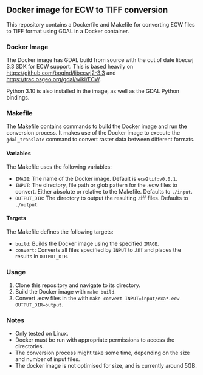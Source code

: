 ## Docker image for ECW to TIFF conversion

This repository contains a Dockerfile and Makefile for converting ECW files to TIFF format using GDAL in a Docker container.

### Docker Image

The Docker image has GDAL build from source with the out of date libecwj 3.3 SDK for ECW support. 
This is based heavily on  https://github.com/bogind/libecwj2-3.3 and https://trac.osgeo.org/gdal/wiki/ECW.

Python 3.10 is also installed in the image, as well as the GDAL Python bindings.

### Makefile

The Makefile contains commands to build the Docker image and run the conversion process. It makes use of the Docker image to execute the `gdal_translate` command to convert raster data between different formats.

#### Variables

The Makefile uses the following variables:

- `IMAGE`: The name of the Docker image. Default is `ecw2tif:v0.0.1`.
- `INPUT`: The directory, file path or glob pattern for the .ecw files to convert. Either absolute or relative to the Makefile. Defaults to `./input`.
- `OUTPUT_DIR`: The directory to output the resulting .tiff files. Defaults to `./output`.

#### Targets
The Makefile defines the following targets:

- `build`: Builds the Docker image using the specified `IMAGE`.
- `convert`: Converts all files specified by `INPUT` to .tiff and places the results in `OUTPUT_DIR`.

### Usage

1. Clone this repository and navigate to its directory.
2. Build the Docker image with `make build`.
3. Convert .ecw files in the with `make convert INPUT=input/exa*.ecw OUTPUT_DIR=output`.


### Notes
- Only tested on Linux.
- Docker must be run with appropriate permissions to access the directories.
- The conversion process might take some time, depending on the size and number of input files.
- The docker image is not optimised for size, and is currently around 5GB.
